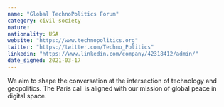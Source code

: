 ```yaml
---
name: "Global TechnoPolitics Forum"
category: civil-society
nature:
nationality: USA
website: "https://www.technopolitics.org"
twitter: "https://twitter.com/Techno_Politics"
linkedin: "https://www.linkedin.com/company/42318412/admin/"
date_signed: 2021-03-17
---
```

We aim to shape the conversation at the intersection of technology and geopolitics. The Paris call is aligned with our mission of global peace in digital space.
